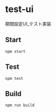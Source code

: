 # test-ui

期間設定UI_テスト実装

## Start

```
npm start
```

## Test

```
npm test
```

## Build

```
npm run build
```